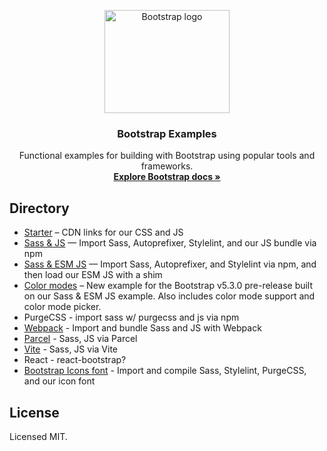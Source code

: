 <p align="center">
  <a href="https://getbootstrap.com/">
    <img src="https://getbootstrap.com/docs/5.2/assets/brand/bootstrap-logo-shadow.png" alt="Bootstrap logo" width="200" height="165">
  </a>
</p>

<h3 align="center">Bootstrap Examples</h3>

<p align="center">
  Functional examples for building with Bootstrap using popular tools and frameworks.
  <br>
  <a href="[https://getbootstrap.com/docs/5.2/](https://getbootstrap.com/docs/5.3/)"><strong>Explore Bootstrap docs »</strong></a>
</p>

## Directory

- [Starter](starter/) – CDN links for our CSS and JS
- [Sass & JS](sass-js/) — Import Sass, Autoprefixer, Stylelint, and our JS bundle via npm
- [Sass & ESM JS](sass-js-esm/) — Import Sass, Autoprefixer, and Stylelint via npm, and then load our ESM JS with a shim
- [Color modes](color-modes/) – New example for the Bootstrap v5.3.0 pre-release built on our Sass & ESM JS example. Also includes color mode support and color mode picker.
- PurgeCSS - import sass w/ purgecss and js via npm
- [Webpack](webpack/) - Import and bundle Sass and JS with Webpack
- [Parcel](parcel/) - Sass, JS via Parcel
- [Vite](vite/) - Sass, JS via Vite
- React - react-bootstrap?
- [Bootstrap Icons font](icons-font/) - Import and compile Sass, Stylelint, PurgeCSS, and our icon font

## License

Licensed MIT.
